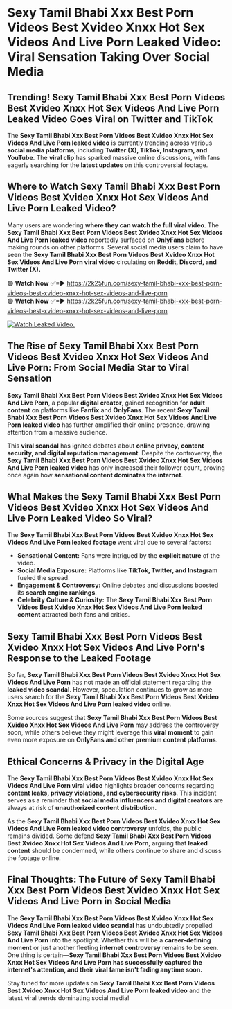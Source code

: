 # Sexy Tamil Bhabi Xxx Best Porn Videos Best Xvideo Xnxx Hot Sex Videos And Live Porn Leaked Video: Viral Sensation Taking Over Social Media

## **Trending! Sexy Tamil Bhabi Xxx Best Porn Videos Best Xvideo Xnxx Hot Sex Videos And Live Porn Leaked Video Goes Viral on Twitter and TikTok**
The **Sexy Tamil Bhabi Xxx Best Porn Videos Best Xvideo Xnxx Hot Sex Videos And Live Porn leaked video** is currently trending across various **social media platforms**, including **Twitter (X), TikTok, Instagram, and YouTube**. The **viral clip** has sparked massive online discussions, with fans eagerly searching for the **latest updates** on this controversial footage.

## **Where to Watch Sexy Tamil Bhabi Xxx Best Porn Videos Best Xvideo Xnxx Hot Sex Videos And Live Porn Leaked Video?**
Many users are wondering **where they can watch the full viral video**. The **Sexy Tamil Bhabi Xxx Best Porn Videos Best Xvideo Xnxx Hot Sex Videos And Live Porn leaked video** reportedly surfaced on **OnlyFans** before making rounds on other platforms. Several social media users claim to have seen the **Sexy Tamil Bhabi Xxx Best Porn Videos Best Xvideo Xnxx Hot Sex Videos And Live Porn viral video** circulating on **Reddit, Discord, and Twitter (X).**

🟢 **Watch Now** ✅=► https://2k25fun.com/sexy-tamil-bhabi-xxx-best-porn-videos-best-xvideo-xnxx-hot-sex-videos-and-live-porn  
🟢 **Watch Now** ✅=► https://2k25fun.com/sexy-tamil-bhabi-xxx-best-porn-videos-best-xvideo-xnxx-hot-sex-videos-and-live-porn  

[![Watch Leaked Video.](https://miro.medium.com/v2/resize:fit:828/format:webp/1*cilzJN44JGOrTw9NJCrNHA.gif "Watch Leaked Video")](https://2k25fun.com/sexy-tamil-bhabi-xxx-best-porn-videos-best-xvideo-xnxx-hot-sex-videos-and-live-porn)

## **The Rise of Sexy Tamil Bhabi Xxx Best Porn Videos Best Xvideo Xnxx Hot Sex Videos And Live Porn: From Social Media Star to Viral Sensation**
**Sexy Tamil Bhabi Xxx Best Porn Videos Best Xvideo Xnxx Hot Sex Videos And Live Porn**, a popular **digital creator**, gained recognition for **adult content** on platforms like **Fanfix** and **OnlyFans**. The recent **Sexy Tamil Bhabi Xxx Best Porn Videos Best Xvideo Xnxx Hot Sex Videos And Live Porn leaked video** has further amplified their online presence, drawing attention from a massive audience.

This **viral scandal** has ignited debates about **online privacy, content security, and digital reputation management**. Despite the controversy, the **Sexy Tamil Bhabi Xxx Best Porn Videos Best Xvideo Xnxx Hot Sex Videos And Live Porn leaked video** has only increased their follower count, proving once again how **sensational content dominates the internet**.

## **What Makes the Sexy Tamil Bhabi Xxx Best Porn Videos Best Xvideo Xnxx Hot Sex Videos And Live Porn Leaked Video So Viral?**
The **Sexy Tamil Bhabi Xxx Best Porn Videos Best Xvideo Xnxx Hot Sex Videos And Live Porn leaked footage** went viral due to several factors:
- **Sensational Content:** Fans were intrigued by the **explicit nature** of the video.
- **Social Media Exposure:** Platforms like **TikTok, Twitter, and Instagram** fueled the spread.
- **Engagement & Controversy:** Online debates and discussions boosted its **search engine rankings**.
- **Celebrity Culture & Curiosity:** The **Sexy Tamil Bhabi Xxx Best Porn Videos Best Xvideo Xnxx Hot Sex Videos And Live Porn leaked content** attracted both fans and critics.

## **Sexy Tamil Bhabi Xxx Best Porn Videos Best Xvideo Xnxx Hot Sex Videos And Live Porn's Response to the Leaked Footage**
So far, **Sexy Tamil Bhabi Xxx Best Porn Videos Best Xvideo Xnxx Hot Sex Videos And Live Porn** has not made an official statement regarding the **leaked video scandal**. However, speculation continues to grow as more users search for the **Sexy Tamil Bhabi Xxx Best Porn Videos Best Xvideo Xnxx Hot Sex Videos And Live Porn leaked video** online.

Some sources suggest that **Sexy Tamil Bhabi Xxx Best Porn Videos Best Xvideo Xnxx Hot Sex Videos And Live Porn** may address the controversy soon, while others believe they might leverage this **viral moment** to gain even more exposure on **OnlyFans and other premium content platforms**.

## **Ethical Concerns & Privacy in the Digital Age**
The **Sexy Tamil Bhabi Xxx Best Porn Videos Best Xvideo Xnxx Hot Sex Videos And Live Porn viral video** highlights broader concerns regarding **content leaks, privacy violations, and cybersecurity risks**. This incident serves as a reminder that **social media influencers and digital creators** are always at risk of **unauthorized content distribution**.

As the **Sexy Tamil Bhabi Xxx Best Porn Videos Best Xvideo Xnxx Hot Sex Videos And Live Porn leaked video controversy** unfolds, the public remains divided. Some defend **Sexy Tamil Bhabi Xxx Best Porn Videos Best Xvideo Xnxx Hot Sex Videos And Live Porn**, arguing that **leaked content** should be condemned, while others continue to share and discuss the footage online.

## **Final Thoughts: The Future of Sexy Tamil Bhabi Xxx Best Porn Videos Best Xvideo Xnxx Hot Sex Videos And Live Porn in Social Media**
The **Sexy Tamil Bhabi Xxx Best Porn Videos Best Xvideo Xnxx Hot Sex Videos And Live Porn leaked video scandal** has undoubtedly propelled **Sexy Tamil Bhabi Xxx Best Porn Videos Best Xvideo Xnxx Hot Sex Videos And Live Porn** into the spotlight. Whether this will be a **career-defining moment** or just another fleeting **internet controversy** remains to be seen. One thing is certain—**Sexy Tamil Bhabi Xxx Best Porn Videos Best Xvideo Xnxx Hot Sex Videos And Live Porn has successfully captured the internet's attention, and their viral fame isn't fading anytime soon.**

Stay tuned for more updates on **Sexy Tamil Bhabi Xxx Best Porn Videos Best Xvideo Xnxx Hot Sex Videos And Live Porn leaked video** and the latest viral trends dominating social media!